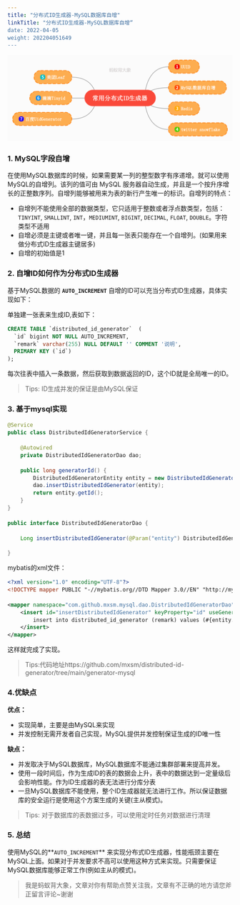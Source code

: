 ```yaml
---
title: "分布式ID生成器-MySQL数据库自增"
linkTitle: "分布式ID生成器-MySQL数据库自增“
date: 2022-04-05
weight: 202204051649
---
```


![常用分布式ID生成器](https://raw.githubusercontent.com/mxsm/picture/main/architecture/Distributed%20ID-Generation%E5%B8%B8%E7%94%A8%E5%88%86%E5%B8%83%E5%BC%8FID%E7%94%9F%E6%88%90%E5%99%A8.png)

### 1. MySQL字段自增

在使用MySQL数据库的时候，如果需要某一列的整型数字有序递增。就可以使用MySQL的自增列。该列的值可由 MySQL 服务器自动生成，并且是一个按升序增长的正整数序列。自增列能够被用来为表的新行产生唯一的标识。自增列的特点：

- 自增列不能使用全部的数据类型，它只适用于整数或者浮点数类型，包括： `TINYINT`, `SMALLINT`, `INT`，`MEDIUMINT`, `BIGINT`, `DECIMAL`, `FLOAT`, `DOUBLE`。字符类型不适用
- 自增必须是主键或者唯一键，并且每一张表只能存在一个自增列。(如果用来做分布式ID生成器主键居多)
- 自增的初始值是1

### 2. 自增ID如何作为分布式ID生成器

基于MySQL数据的 **`AUTO_INCREMENT`** 自增的ID可以充当分布式ID生成器，具体实现如下：

单独建一张表来生成ID,表如下：

```sql
CREATE TABLE `distributed_id_generator`  (
  `id` bigint NOT NULL AUTO_INCREMENT,
  `remark` varchar(255) NULL DEFAULT '' COMMENT '说明',
  PRIMARY KEY (`id`)
);
```

每次往表中插入一条数据，然后获取到数据返回的ID，这个ID就是全局唯一的ID。

> Tips: ID生成并发的保证是由MySQL保证

### 3. 基于mysql实现

```java
@Service
public class DistributedIdGeneratorService {

    @Autowired
    private DistributedIdGeneratorDao dao;

    public long generatorId() {
        DistributedIdGeneratorEntity entity = new DistributedIdGeneratorEntity();
        dao.insertDistributedIdGenerator(entity);
        return entity.getId();
    }
}

public interface DistributedIdGeneratorDao {

    Long insertDistributedIdGenerator(@Param("entity") DistributedIdGeneratorEntity entity);

}
```

mybatis的xml文件：

```xml
<?xml version="1.0" encoding="UTF-8"?>
<!DOCTYPE mapper PUBLIC "-//mybatis.org//DTD Mapper 3.0//EN" "http://mybatis.org/dtd/mybatis-3-mapper.dtd">

<mapper namespace="com.github.mxsm.mysql.dao.DistributedIdGeneratorDao">
    <insert id="insertDistributedIdGenerator" keyProperty="id" useGeneratedKeys="true" parameterType="com.github.mxsm.mysql.entity.DistributedIdGeneratorEntity">
        insert into distributed_id_generator (remark) values (#{entity.remark})
    </insert>
</mapper>
```

这样就完成了实现。

> Tips:代码地址https://github.com/mxsm/distributed-id-generator/tree/main/generator-mysql

### 4.优缺点

**优点：**

- 实现简单，主要是由MySQL来实现
- 并发控制无需开发者自己实现，MySQL提供并发控制保证生成的ID唯一性

**缺点：**

- 并发取决于MySQL数据库，MySQL数据库不能通过集群部署来提高并发。
- 使用一段时间后，作为生成ID的表的数据会上升，表中的数据达到一定量级后会影响性能。作为ID生成器的表无法进行分库分表
- 一旦MySQL数据库不能使用，整个ID生成器就无法进行工作。所以保证数据库的安全运行是使用这个方案生成的关键(主从模式)。

> Tips: 对于数据库的表数据过多，可以使用定时任务对数据进行清理

### 5. 总结

使用MySQL的**`AUTO_INCREMENT`** 来实现分布式ID生成器，性能瓶颈主要在MySQL上面。如果对于并发要求不高可以使用这种方式来实现。只需要保证MySQL数据库能够正常工作(例如主从的模式)。

> 我是蚂蚁背大象，文章对你有帮助点赞关注我，文章有不正确的地方请您斧正留言评论~谢谢
